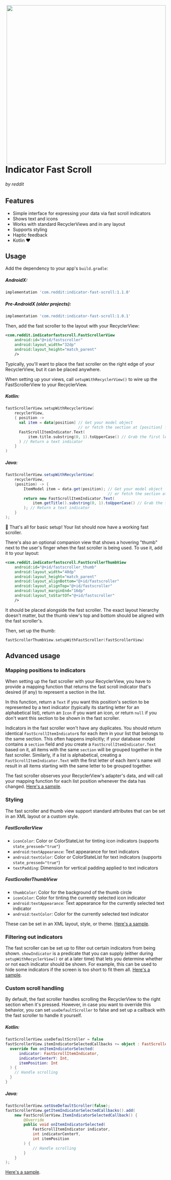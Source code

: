 <img align="right" src="../gh-pages/demo.gif" height="500px"/>

# Indicator Fast Scroll
###### by reddit

## Features

* Simple interface for expressing your data via fast scroll indicators
* Shows text and icons
* Works with standard RecyclerViews and in any layout
* Supports styling
* Haptic feedback
* Kotlin ♥

## Usage

Add the dependency to your app's `build.gradle`:
##### AndroidX:
```groovy
implementation 'com.reddit:indicator-fast-scroll:1.1.0'
```
##### Pre-AndroidX (older projects):
```groovy
implementation 'com.reddit:indicator-fast-scroll:1.0.1'
```

Then, add the fast scroller to the layout with your RecyclerView:
```xml
<com.reddit.indicatorfastscroll.FastScrollerView
    android:id="@+id/fastscroller"
    android:layout_width="32dp"
    android:layout_height="match_parent"
    />
```
Typically, you'll want to place the fast scroller on the right edge of your RecyclerView, but it can be placed anywhere.

When setting up your views, call `setupWithRecyclerView()` to wire up the FastScrollerView to your RecyclerView.
##### Kotlin:
```kotlin
fastScrollerView.setupWithRecyclerView(
    recyclerView,
    { position ->
      val item = data[position] // Get your model object
                                // or fetch the section at [position] from your database
      FastScrollItemIndicator.Text(
          item.title.substring(0, 1).toUpperCase() // Grab the first letter and capitalize it
      ) // Return a text indicator
    }
)
```
##### Java:
```java
fastScrollerView.setupWithRecyclerView(
    recyclerView,
    (position) -> {
        ItemModel item = data.get(position); // Get your model object
                                             // or fetch the section at [position] from your database
        return new FastScrollItemIndicator.Text(
            item.getTitle().substring(0, 1).toUpperCase() // Grab the first letter and capitalize it
        ); // Return a text indicator
    }
);
```
🎉 That's all for basic setup! Your list should now have a working fast scroller.

There's also an optional companion view that shows a hovering "thumb" next to the user's finger when the fast scroller is being used. To use it, add it to your layout:
```xml
<com.reddit.indicatorfastscroll.FastScrollerThumbView
    android:id="@+id/fastscroller_thumb"
    android:layout_width="40dp"
    android:layout_height="match_parent"
    android:layout_alignBottom="@+id/fastscroller"
    android:layout_alignTop="@+id/fastscroller"
    android:layout_marginEnd="16dp"
    android:layout_toStartOf="@+id/fastscroller"
    />
```
It should be placed alongside the fast scroller. The exact layout hierarchy doesn't matter, but the thumb view's top and bottom should be aligned with the fast scroller's.

Then, set up the thumb:
```kotlin
fastScrollerThumbView.setupWithFastScroller(fastScrollerView)
```

## Advanced usage

### Mapping positions to indicators
When setting up the fast scroller with your RecyclerView, you have to provide a mapping function that returns the fast scroll indicator that's desired (if any) to represent a section in the list.

In this function, return a `Text` if you want this position's section to be represented by a text indicator (typically its starting letter for an alphabetical list), return an `Icon` if you want an icon, or return `null` if you don't want this section to be shown in the fast scroller.

Indicators in the fast scroller won't have any duplicates. You should return identical `FastScrollItemIndicator`s for each item in your list that belongs to the same section. This often happens implicitly; if your database model contains a `section` field and you create a `FastScrollItemIndicator.Text` based on it, all items with the same `section` will be grouped together in the fast scroller. Similarly, if a list is alphabetical, creating a `FastScrollItemIndicator.Text` with the first letter of each item's name will result in all items starting with the same letter to be grouped together.

The fast scroller observes your RecyclerView's adapter's data, and will call your mapping function for each list position whenever the data has changed. [Here's a sample](https://github.com/reddit/IndicatorFastScroll/blob/master/sample/src/main/java/com/reddit/indicatorfastscroll/sample/examples/TextWithIconFragment.kt#L35-L53).

### Styling
The fast scroller and thumb view support standard attributes that can be set in an XML layout or a custom style.

##### FastScrollerView
* `iconColor`: Color or ColorStateList for tinting icon indicators (supports `state_pressed="true"`)
* `android:textAppearance`: Text appearance for text indicators
* `android:textColor`: Color or ColorStateList for text indicators (supports `state_pressed="true"`)
* `textPadding`: Dimension for vertical padding applied to text indicators

##### FastScrollerThumbView
* `thumbColor`: Color for the background of the thumb circle
* `iconColor`: Color for tinting the currently selected icon indicator
* `android:textAppearance`: Text appearance for the currently selected text indicator
* `android:textColor`: Color for the currently selected text indicator

These can be set in an XML layout, style, or theme. [Here's a sample](https://github.com/reddit/IndicatorFastScroll/blob/master/sample/src/main/res/layout/sample_styled.xml#L25-L47).

### Filtering out indicators
The fast scroller can be set up to filter out certain indicators from being shown. `showIndicator` is a predicate that you can supply (either during `setupWithRecyclerView()` or at a later time) that lets you determine whether or not each indicator should be shown. For example, this can be used to hide some indicators if the screen is too short to fit them all. [Here's a sample](https://github.com/reddit/IndicatorFastScroll/blob/master/sample/src/main/java/com/reddit/indicatorfastscroll/sample/examples/FilteredFragment.kt#L58-L61).

### Custom scroll handling

By default, the fast scroller handles scrolling the RecyclerView to the right section when it's pressed. However, in case you want to override this behavior, you can set `useDefaultScroller` to false and set up a callback with the fast scroller to handle it yourself.
##### Kotlin:
```kotlin
fastScrollerView.useDefaultScroller = false
fastScrollerView.itemIndicatorSelectedCallbacks += object : FastScrollerView.ItemIndicatorSelectedCallback {
  override fun onItemIndicatorSelected(
      indicator: FastScrollItemIndicator,
      indicatorCenterY: Int,
      itemPosition: Int
  ) {
    // Handle scrolling
  }
}
```
##### Java:
```java
fastScrollerView.setUseDefaultScroller(false);
fastScrollerView.getItemIndicatorSelectedCallbacks().add(
    new FastScrollerView.ItemIndicatorSelectedCallback() {
        @Override
        public void onItemIndicatorSelected(
            FastScrollItemIndicator indicator,
            int indicatorCenterY,
            int itemPosition
        ) {
            // Handle scrolling
        }
    }
);
```

[Here's a sample](https://github.com/reddit/IndicatorFastScroll/blob/master/sample/src/main/java/com/reddit/indicatorfastscroll/sample/examples/CustomScrollFragment.kt#L65-L76).
